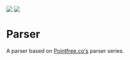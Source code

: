 [![](https://img.shields.io/endpoint?url=https%3A%2F%2Fswiftpackageindex.com%2Fapi%2Fpackages%2Ffinestructure%2FParser%2Fbadge%3Ftype%3Dswift-versions)](https://swiftpackageindex.com/finestructure/Parser)
[![](https://img.shields.io/endpoint?url=https%3A%2F%2Fswiftpackageindex.com%2Fapi%2Fpackages%2Ffinestructure%2FParser%2Fbadge%3Ftype%3Dplatforms)](https://swiftpackageindex.com/finestructure/Parser)

# Parser

A parser based on [Pointfree.co's](https://pointfree.co) parser series.
